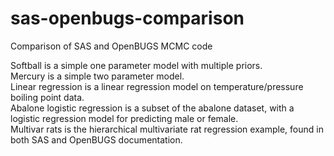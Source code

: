 # sas-openbugs-comparison
Comparison of SAS and OpenBUGS MCMC code

Softball is a simple one parameter model with multiple priors.  
Mercury is a simple two parameter model.  
Linear regression is a linear regression model on temperature/pressure boiling point data.  
Abalone logistic regression is a subset of the abalone dataset, with a logistic regression model for predicting male or female.  
Multivar rats is the hierarchical multivariate rat regression example, found in both SAS and OpenBUGS documentation.

